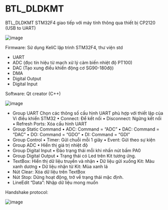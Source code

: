 # BTL_DLDKMT
BTL_DLDKMT
STM32F4 giao tiếp với máy tính thông qua thiết bị CP2120 (USB to UART)

![image](https://github.com/CvNhien/BTL_DLDKMT/assets/111190445/c607673d-9ef5-4e84-a5a6-81a008734fe5)

Firmware:
  Sử dụng KeliC lập trình STM32F4, thư viện std
  + UART
  + ADC (đọc tín hiệu từ mạch xử lý cảm biến nhiệt độ PT100)
  + DAC (Tạo xung điều khiển động cơ SG90-180độ)
  + DMA
  + Digital Output
  + Digital Input

Software:
  Qt creator (C++)
  
 ![image](https://github.com/CvNhien/BTL_DLDKMT/assets/111190445/f2270ba4-1b03-426e-8704-3e33340515f8)
 
- Group UART
Chọn các thông số cấu hình UART phù hợp với thiết lập của Vi điều khiển STM32
•	Connect: Để kết nối
•	Disconnect: Ngừng kết nối
•	Refresh Ports: Xóa cấu hình UART
- Group Static Command
•	ADC: Command = “ADC”
•	DAC: Command = “DAC”
•	DO: Command = “GDO”
•	DI: Command = “GDI”
- Group Control
•	Timer: Gửi chuỗi mỗi 1 giây
•	Event: Gửi theo sự kiện
- Group ADC
•	Hiển thị giá trị nhiệt độ
- Group Digital Input
•	Đảo trạng thái mỗi khi nhấn nút bấm PA0
- Group Digital Output
•	Trạng thái có Led trên Kit tương ứng.
- TextBox: Hiển thị dữ liệu truyền và nhận
•	Dữ liệu gửi xuống Kit: Màu xanh dương
•	Dữ liệu nhận từ Kit: Mùa xanh lá
- Nút Clear: Xóa dữ liệu trên TextBox
- Nút Stop: Dừng hoạt động, trở về trạng thái mặc định.
- LineEdit “Data”: Nhập dữ liệu mong muốn

 
Handshake protocol:

![image](https://github.com/CvNhien/BTL_DLDKMT/assets/111190445/930fc53a-d7f4-4c16-a850-63dd384429e1)


